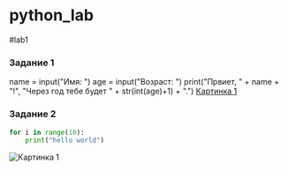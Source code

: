 # python_lab
#lab1
### Задание 1
name = input("Имя: ")
age = input("Возраст: ")
print("Првиет, " + name + "!", "Через год тебе будет " + str(int(age)+1) + ".")
[Картинка 1](images/lab01/1.png)

### Задание 2
```python
for i in range(10):
    print("hello world")
```
![Картинка 1](./images/lab01/02.png)
